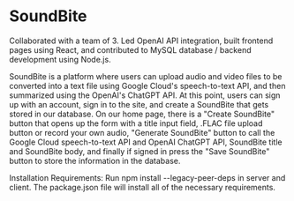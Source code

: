 # SoundBite  
Collaborated with a team of 3. Led OpenAI API integration, built frontend pages using React, and contributed to MySQL database / backend development using Node.js.

SoundBite is a platform where users can upload audio and video files to be converted into a text file using Google Cloud's speech-to-text API, and then summarized using the OpenAI's ChatGPT API. At this point, users can sign up with an account, sign in to the site, and create a SoundBite that gets stored in our database. On our home page, there is a "Create SoundBite" button that opens up the form with a title input field, .FLAC file upload button or record your own audio, "Generate SoundBite" button to call the Google Cloud speech-to-text API and OpenAI ChatGPT API, SoundBite title and SoundBite body, and finally if signed in press the "Save SoundBite" button to store the information in the database.

Installation Requirements: Run npm install --legacy-peer-deps in server and client. The package.json file will install all of the necessary requirements.
